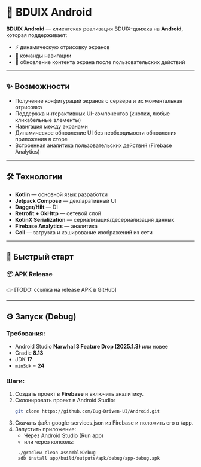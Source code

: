 # 📱 BDUIX Android

**BDUIX Android** — клиентская реализация BDUIX-движка на **Android**, которая поддерживает:

- ⚡ динамическую отрисовку экранов
- 🧭 команды навигации
- 🔄 обновление контента экрана после пользовательских действий

---

## ✨ Возможности

- Получение конфигураций экранов с сервера и их моментальная отрисовка
- Поддержка интерактивных UI-компонентов (кнопки, любые кликабельные элементы)
- Навигация между экранами
- Динамическое обновление UI без необходимости обновления приложения в сторе
- Встроенная аналитика пользовательских действий (Firebase Analytics)

---

## 🛠 Технологии

- **Kotlin** — основной язык разработки
- **Jetpack Compose** — декларативный UI
- **Dagger/Hilt** — DI
- **Retrofit + OkHttp** — сетевой слой
- **KotinX Serialization** — сериализация/десериализация данных
- **Firebase Analytics** — аналитика
- **Coil** — загрузка и кэширование изображений из сети

---

## 🚀 Быстрый старт

### 📦 APK Release
👉 [TODO: ссылка на release APK в GitHub]

---

## ⚙️ Запуск (Debug)

### Требования:
- Android Studio **Narwhal 3 Feature Drop (2025.1.3)** или новее
- Gradle **8.13**
- JDK **17**
- `minSdk` = **24**

### Шаги:
1. Создать проект в **Firebase** и включить аналитику.
2. Склонировать проект в Android Studio:
   ```bash
   git clone https://github.com/Bug-Driven-UI/Android.git
3. Скачать файл google-services.json из Firebase и положить его в /app.
4. Запустить приложение:
   - Через Android Studio (Run app)
   - или через консоль:
   ```bash
    ./gradlew clean assembleDebug
    adb install app/build/outputs/apk/debug/app-debug.apk